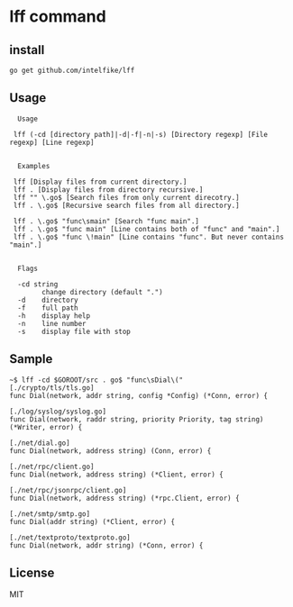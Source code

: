 # lff command

## install

```go get github.com/intelfike/lff```

## Usage

```
  Usage

 lff (-cd [directory path]|-d|-f|-n|-s) [Directory regexp] [File regexp] [Line regexp]


  Examples

 lff [Display files from current directory.]
 lff . [Display files from directory recursive.]
 lff "" \.go$ [Search files from only current direcotry.]
 lff . \.go$ [Recursive search files from all directory.]

 lff . \.go$ "func\smain" [Search "func main".]
 lff . \.go$ "func main" [Line contains both of "func" and "main".]
 lff . \.go$ "func \!main" [Line contains "func". But never contains "main".]


  Flags

  -cd string
    	change directory (default ".")
  -d	directory
  -f	full path
  -h	display help
  -n	line number
  -s	display file with stop
```

## Sample

```
~$ lff -cd $GOROOT/src . go$ "func\sDial\("
[./crypto/tls/tls.go]
func Dial(network, addr string, config *Config) (*Conn, error) {

[./log/syslog/syslog.go]
func Dial(network, raddr string, priority Priority, tag string) (*Writer, error) {

[./net/dial.go]
func Dial(network, address string) (Conn, error) {

[./net/rpc/client.go]
func Dial(network, address string) (*Client, error) {

[./net/rpc/jsonrpc/client.go]
func Dial(network, address string) (*rpc.Client, error) {

[./net/smtp/smtp.go]
func Dial(addr string) (*Client, error) {

[./net/textproto/textproto.go]
func Dial(network, addr string) (*Conn, error) {

```

## License
MIT